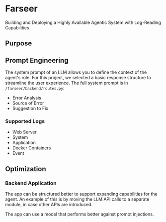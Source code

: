 # Farseer

Building and Deploying a Highly Available Agentic System with Log-Reading Capabilities

## Purpose

## Prompt Engineering

The system prompt of an LLM allows you to define the context of the agent's role. For this project, we selected a basic response structure to streamline the user experience. The full system prompt is in `/farseer/backend/routes.py`:

- Error Analysis
- Source of Error
- Suggestion to Fix

### Supported Logs

- Web Server
- System
- Application
- Docker Containers
- Event

## Optimization

### Backend Application

The app can be structured better to support expanding capabilities for the agent. An example of this is by moving the LLM API calls to a separate module, in case other APIs are introduced.

The app can use a model that performs better against prompt injections.
